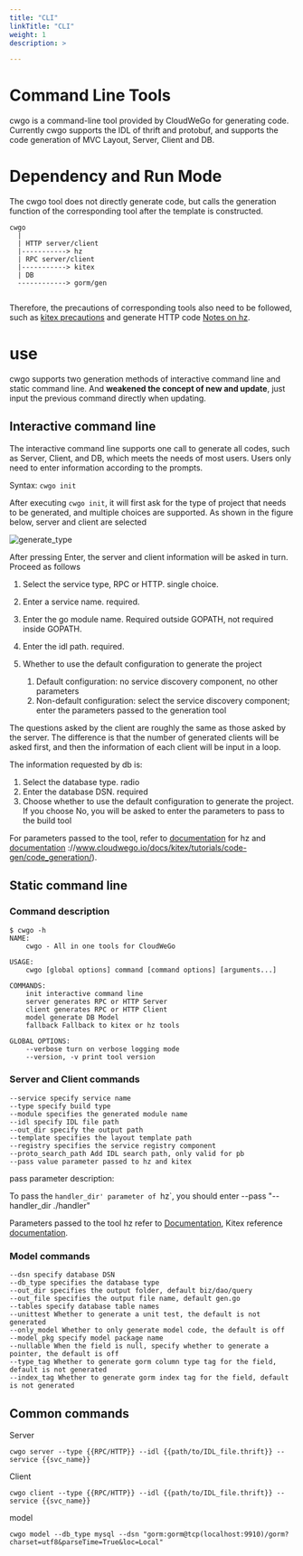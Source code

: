 ```yaml
---
title: "CLI"
linkTitle: "CLI"
weight: 1
description: >

---
```


# Command Line Tools
cwgo is a command-line tool provided by CloudWeGo for generating code. Currently cwgo supports the IDL of thrift and protobuf, and supports the code generation of MVC Layout, Server, Client and DB.

# Dependency and Run Mode

The cwgo tool does not directly generate code, but calls the generation function of the corresponding tool after the template is constructed.

```
cwgo
  |
  | HTTP server/client
  |-----------> hz
  | RPC server/client
  |-----------> kitex
  | DB
  ------------> gorm/gen
 
```

Therefore, the precautions of corresponding tools also need to be followed, such as [kitex precautions](https://www.cloudwego.io/zh/docs/kitex/tutorials/code-gen/code_generation/#%E4%BD%BF%E7%94%A8-protobuf-idl-%E7%9A%84%E6%B3%A8%E6%84%8F%E4%BA%8B%E9%A1%B9) and generate HTTP code [Notes on hz](https://www.cloudwego.io/zh/docs/hertz/tutorials/toolkit/toolkit/#%E6%B3%A8%E6%84%8F%E4%BA%8B%E9%A1%B9).

# use

cwgo supports two generation methods of interactive command line and static command line. And **weakened the concept of new and update**, just input the previous command directly when updating.

## Interactive command line

The interactive command line supports one call to generate all codes, such as Server, Client, and DB, which meets the needs of most users. Users only need to enter information according to the prompts.

Syntax: `cwgo init`

After executing `cwgo init`, it will first ask for the type of project that needs to be generated, and multiple choices are supported. As shown in the figure below, server and client are selected

![generate_type](img/docs/cwgo_generate_type.png)

After pressing Enter, the server and client information will be asked in turn. Proceed as follows

1. Select the service type, RPC or HTTP. single choice.

1. Enter a service name. required.

1. Enter the go module name. Required outside GOPATH, not required inside GOPATH.

1. Enter the idl path. required.

1. Whether to use the default configuration to generate the project

    1. Default configuration: no service discovery component, no other parameters
    1. Non-default configuration: select the service discovery component; enter the parameters passed to the generation tool

The questions asked by the client are roughly the same as those asked by the server. The difference is that the number of generated clients will be asked first, and then the information of each client will be input in a loop.

The information requested by db is:

1. Select the database type. radio
1. Enter the database DSN. required
1. Choose whether to use the default configuration to generate the project. If you choose No, you will be asked to enter the parameters to pass to the build tool

For parameters passed to the tool, refer to [documentation](https://www.cloudwego.io/docs/hertz/tutorials/toolkit/toolkit/#command-line-parameter-description) for hz and [documentation](https://www.cloudwego.io/docs/hertz/tutorials/toolkit/toolkit/#command-line-parameter-description) ://www.cloudwego.io/docs/kitex/tutorials/code-gen/code_generation/).

## Static command line

### Command description

```
$ cwgo -h
NAME:
    cwgo - All in one tools for CloudWeGo

USAGE:
    cwgo [global options] command [command options] [arguments...]

COMMANDS:
    init interactive command line
    server generates RPC or HTTP Server
    client generates RPC or HTTP Client
    model generate DB Model
    fallback Fallback to kitex or hz tools

GLOBAL OPTIONS:
    --verbose turn on verbose logging mode
    --version, -v print tool version
```

### Server and Client commands

```
--service specify service name
--type specify build type
--module specifies the generated module name
--idl specify IDL file path
--out_dir specify the output path
--template specifies the layout template path
--registry specifies the service registry component
--proto_search_path Add IDL search path, only valid for pb
--pass value parameter passed to hz and kitex
```

pass parameter description:

To pass the `handler_dir' parameter of `hz`, you should enter --pass "--handler_dir ./handler"


Parameters passed to the tool
hz refer to [Documentation](https://www.cloudwego.io/docs/hertz/tutorials/toolkit/toolkit/#command-line-parameter-description),
Kitex reference [documentation](https://www.cloudwego.io/docs/kitex/tutorials/code-gen/code_generation/).

### Model commands

```
--dsn specify database DSN
--db_type specifies the database type
--out_dir specifies the output folder, default biz/dao/query
--out_file specifies the output file name, default gen.go
--tables specify database table names
--unittest Whether to generate a unit test, the default is not generated
--only_model Whether to only generate model code, the default is off
--model_pkg specify model package name
--nullable When the field is null, specify whether to generate a pointer, the default is off
--type_tag Whether to generate gorm column type tag for the field, default is not generated
--index_tag Whether to generate gorm index tag for the field, default is not generated
```

## Common commands

Server

```
cwgo server --type {{RPC/HTTP}} --idl {{path/to/IDL_file.thrift}} --service {{svc_name}}
```

Client

```
cwgo client --type {{RPC/HTTP}} --idl {{path/to/IDL_file.thrift}} --service {{svc_name}}
```

model

```
cwgo model --db_type mysql --dsn "gorm:gorm@tcp(localhost:9910)/gorm?charset=utf8&parseTime=True&loc=Local"
```
